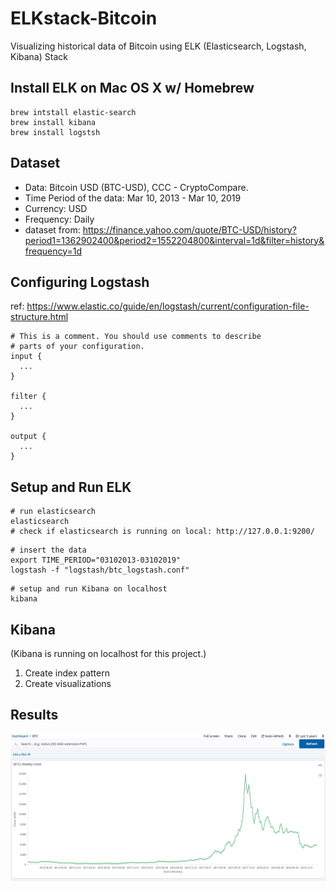 # ELKstack-Bitcoin
Visualizing historical data of Bitcoin using ELK (Elasticsearch, Logstash, Kibana) Stack

## Install ELK on Mac OS X w/ Homebrew
```
brew intstall elastic-search
brew install kibana
brew install logstsh
```

## Dataset
* Data: Bitcoin USD (BTC-USD), CCC - CryptoCompare.
* Time Period of the data: Mar 10, 2013 - Mar 10, 2019
* Currency: USD
* Frequency: Daily
* dataset from: https://finance.yahoo.com/quote/BTC-USD/history?period1=1362902400&period2=1552204800&interval=1d&filter=history&frequency=1d

## Configuring Logstash
ref: https://www.elastic.co/guide/en/logstash/current/configuration-file-structure.html
```
# This is a comment. You should use comments to describe
# parts of your configuration.
input {
  ...
}

filter {
  ...
}

output {
  ...
}
```

## Setup and Run ELK
```
# run elasticsearch
elasticsearch
# check if elasticsearch is running on local: http://127.0.0.1:9200/ 
```
```
# insert the data
export TIME_PERIOD="03102013-03102019"
logstash -f "logstash/btc_logstash.conf"
```
```
# setup and run Kibana on localhost
kibana
```

## Kibana
(Kibana is running on localhost for this project.)
1. Create index pattern
2. Create visualizations

## Results
![Alt text](results/032013-032019.jpg?raw=true "Weekly 03102013-03102019")
